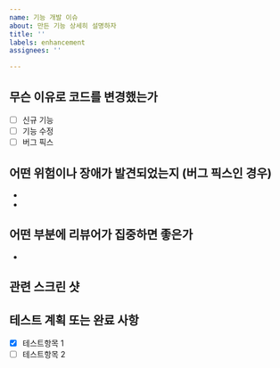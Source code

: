 ```yaml
---
name: 기능 개발 이슈
about: 만든 기능 상세히 설명하자
title: ''
labels: enhancement
assignees: ''

---
```


## 무슨 이유로 코드를 변경했는가
- [ ] 신규 기능
- [ ] 기능 수정
- [ ] 버그 픽스

## 어떤 위험이나 장애가 발견되었는지 (버그 픽스인 경우)
- 
- 

## 어떤 부분에 리뷰어가 집중하면 좋은가
- 

## 관련 스크린 샷 

## 테스트 계획 또는 완료 사항
- [x] 테스트항목 1
- [ ] 테스트항목 2
